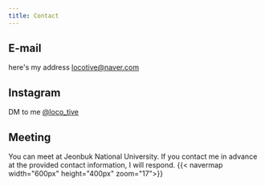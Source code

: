 ```yaml
---
title: Contact
---
```


## E-mail
here's my address [locotive@naver.com](mailto:locotive@naver.com)

## Instagram
DM to me [@loco_tive](https://instagram.com/loco_tive)

## Meeting
You can meet at Jeonbuk National University. If you contact me in advance at the provided contact information, I will respond.
  {{< navermap width="600px" height="400px" zoom="17">}}

  